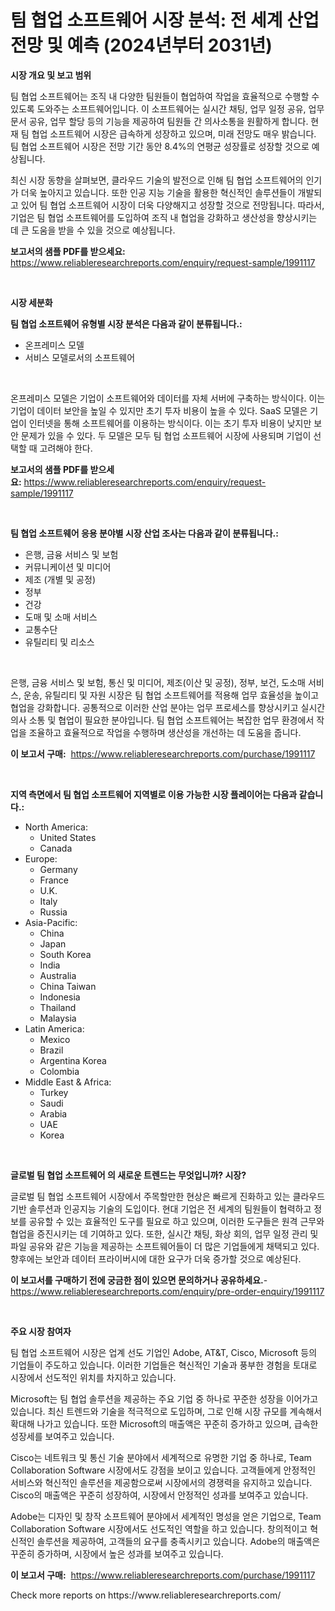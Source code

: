 <p><h1>팀 협업 소프트웨어 시장 분석: 전 세계 산업 전망 및 예측 (2024년부터 2031년)</h1></p><p><strong>시장 개요 및 보고 범위</strong></p>
<p><p>팀 협업 소프트웨어는 조직 내 다양한 팀원들이 협업하여 작업을 효율적으로 수행할 수 있도록 도와주는 소프트웨어입니다. 이 소프트웨어는 실시간 채팅, 업무 일정 공유, 업무 문서 공유, 업무 할당 등의 기능을 제공하여 팀원들 간 의사소통을 원활하게 합니다. 현재 팀 협업 소프트웨어 시장은 급속하게 성장하고 있으며, 미래 전망도 매우 밝습니다. 팀 협업 소프트웨어 시장은 전망 기간 동안 8.4%의 연평균 성장률로 성장할 것으로 예상됩니다. </p><p>최신 시장 동향을 살펴보면, 클라우드 기술의 발전으로 인해 팀 협업 소프트웨어의 인기가 더욱 높아지고 있습니다. 또한 인공 지능 기술을 활용한 혁신적인 솔루션들이 개발되고 있어 팀 협업 소프트웨어 시장이 더욱 다양해지고 성장할 것으로 전망됩니다. 따라서, 기업은 팀 협업 소프트웨어를 도입하여 조직 내 협업을 강화하고 생산성을 향상시키는 데 큰 도움을 받을 수 있을 것으로 예상됩니다.</p></p>
<p><strong>보고서의 샘플 PDF를 받으세요:</strong> <a href="https://www.reliableresearchreports.com/enquiry/request-sample/1991117">https://www.reliableresearchreports.com/enquiry/request-sample/1991117</a></p>
<p>&nbsp;</p>
<p><strong>시장 세분화</strong></p>
<p><strong>팀 협업 소프트웨어 유형별 시장 분석은 다음과 같이 분류됩니다.:</strong></p>
<p><ul><li>온프레미스 모델</li><li>서비스 모델로서의 소프트웨어</li></ul></p>
<p>&nbsp;</p>
<p><p>온프레미스 모델은 기업이 소프트웨어와 데이터를 자체 서버에 구축하는 방식이다. 이는 기업이 데이터 보안을 높일 수 있지만 초기 투자 비용이 높을 수 있다. SaaS 모델은 기업이 인터넷을 통해 소프트웨어를 이용하는 방식이다. 이는 초기 투자 비용이 낮지만 보안 문제가 있을 수 있다. 두 모델은 모두 팀 협업 소프트웨어 시장에 사용되며 기업이 선택할 때 고려해야 한다.</p></p>
<p><strong>보고서의 샘플 PDF를 받으세요:</strong>&nbsp;<a href="https://www.reliableresearchreports.com/enquiry/request-sample/1991117">https://www.reliableresearchreports.com/enquiry/request-sample/1991117</a></p>
<p>&nbsp;</p>
<p><strong> 팀 협업 소프트웨어 응용 분야별 시장 산업 조사는 다음과 같이 분류됩니다.:</strong></p>
<p><ul><li>은행, 금융 서비스 및 보험</li><li>커뮤니케이션 및 미디어</li><li>제조 (개별 및 공정)</li><li>정부</li><li>건강</li><li>도매 및 소매 서비스</li><li>교통수단</li><li>유틸리티 및 리소스</li></ul></p>
<p>&nbsp;</p>
<p><p>은행, 금융 서비스 및 보험, 통신 및 미디어, 제조(이산 및 공정), 정부, 보건, 도소매 서비스, 운송, 유틸리티 및 자원 시장은 팀 협업 소프트웨어를 적용해 업무 효율성을 높이고 협업을 강화합니다. 공통적으로 이러한 산업 분야는 업무 프로세스를 향상시키고 실시간 의사 소통 및 협업이 필요한 분야입니다. 팀 협업 소프트웨어는 복잡한 업무 환경에서 작업을 조율하고 효율적으로 작업을 수행하며 생산성을 개선하는 데 도움을 줍니다.</p></p>
<p><strong>이 보고서 구매:</strong>&nbsp; <a href="https://www.reliableresearchreports.com/purchase/1991117">https://www.reliableresearchreports.com/purchase/1991117</a></p>
<p>&nbsp;</p>
<p><strong>지역 측면에서 팀 협업 소프트웨어 지역별로 이용 가능한 시장 플레이어는 다음과 같습니다.:</strong></p>
<p><ul>
    <li>
        North America:
        <ul>
            <li>United States</li>
            <li>Canada</li>
        </ul>
    </li>
    <li>
        Europe:
        <ul>
            <li>Germany</li>
            <li>France</li>
            <li>U.K.</li>
            <li>Italy</li>
            <li>Russia</li>
        </ul>
    </li>
    <li>
        Asia-Pacific:
        <ul>
            <li>China</li>
            <li>Japan</li>
            <li>South Korea</li>
            <li>India</li>
            <li>Australia</li>
            <li>China Taiwan</li>
            <li>Indonesia</li>
            <li>Thailand</li>
            <li>Malaysia</li>
        </ul>
    </li>
    <li>
        Latin America:
        <ul>
            <li>Mexico</li>
            <li>Brazil</li>
            <li>Argentina Korea</li>
            <li>Colombia</li>
        </ul>
    </li>
    <li>
        Middle East & Africa:
        <ul>
            <li>Turkey</li>
            <li>Saudi</li>
            <li>Arabia</li>
            <li>UAE</li>
            <li>Korea</li>
        </ul>
    </li>
    </ul></p>
<p>&nbsp;</p>
<p><strong>글로벌 팀 협업 소프트웨어 의 새로운 트렌드는 무엇입니까? 시장?</strong></p>
<p><p>글로벌 팀 협업 소프트웨어 시장에서 주목할만한 현상은 빠르게 진화하고 있는 클라우드 기반 솔루션과 인공지능 기술의 도입이다. 현대 기업은 전 세계의 팀원들이 협력하고 정보를 공유할 수 있는 효율적인 도구를 필요로 하고 있으며, 이러한 도구들은 원격 근무와 협업을 증진시키는 데 기여하고 있다. 또한, 실시간 채팅, 화상 회의, 업무 일정 관리 및 파일 공유와 같은 기능을 제공하는 소프트웨어들이 더 많은 기업들에게 채택되고 있다. 향후에는 보안과 데이터 프라이버시에 대한 요구가 더욱 증가할 것으로 예상된다.</p></p>
<p><strong>이 보고서를 구매하기 전에 궁금한 점이 있으면 문의하거나 공유하세요.</strong>- <a href="https://www.reliableresearchreports.com/enquiry/pre-order-enquiry/1991117">https://www.reliableresearchreports.com/enquiry/pre-order-enquiry/1991117</a></p>
<p>&nbsp;</p>
<p><strong>주요 시장 참여자</strong></p>
<p><p>팀 협업 소프트웨어 시장은 업계 선도 기업인 Adobe, AT&T, Cisco, Microsoft 등의 기업들이 주도하고 있습니다. 이러한 기업들은 혁신적인 기술과 풍부한 경험을 토대로 시장에서 선도적인 위치를 차지하고 있습니다.</p><p>Microsoft는 팀 협업 솔루션을 제공하는 주요 기업 중 하나로 꾸준한 성장을 이어가고 있습니다. 최신 트렌드와 기술을 적극적으로 도입하며, 그로 인해 시장 규모를 계속해서 확대해 나가고 있습니다. 또한 Microsoft의 매출액은 꾸준히 증가하고 있으며, 급속한 성장세를 보여주고 있습니다.</p><p>Cisco는 네트워크 및 통신 기술 분야에서 세계적으로 유명한 기업 중 하나로, Team Collaboration Software 시장에서도 강점을 보이고 있습니다. 고객들에게 안정적인 서비스와 혁신적인 솔루션을 제공함으로써 시장에서의 경쟁력을 유지하고 있습니다. Cisco의 매출액은 꾸준히 성장하여, 시장에서 안정적인 성과를 보여주고 있습니다.</p><p>Adobe는 디자인 및 창작 소프트웨어 분야에서 세계적인 명성을 얻은 기업으로, Team Collaboration Software 시장에서도 선도적인 역할을 하고 있습니다. 창의적이고 혁신적인 솔루션을 제공하여, 고객들의 요구를 충족시키고 있습니다. Adobe의 매출액은 꾸준히 증가하며, 시장에서 높은 성과를 보여주고 있습니다.</p></p>
<p><strong>이 보고서 구매:</strong>&nbsp;&nbsp;<a href="https://www.reliableresearchreports.com/purchase/1991117">https://www.reliableresearchreports.com/purchase/1991117</a></p>
<p>Check more reports on https://www.reliableresearchreports.com/</p>

